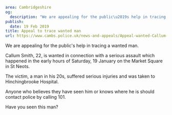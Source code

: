 ```yaml
area: Cambridgeshire
og:
  description: "We are appealing for the public\u2019s help in tracing a wanted man."
publish:
  date: 19 Feb 2019
title: Appeal to trace wanted man
url: https://www.cambs.police.uk/news-and-appeals/Appeal-wanted-Callum-Smith
```

We are appealing for the public's help in tracing a wanted man.

Callum Smith, 22, is wanted in connection with a serious assault which happened in the early hours of Saturday, 19 January on the Market Square in St Neots.

The victim, a man in his 20s, suffered serious injuries and was taken to Hinchingbrooke Hospital.

Anyone who believes they have seen him or knows where he is should contact police by calling 101.

Have you seen this man?
